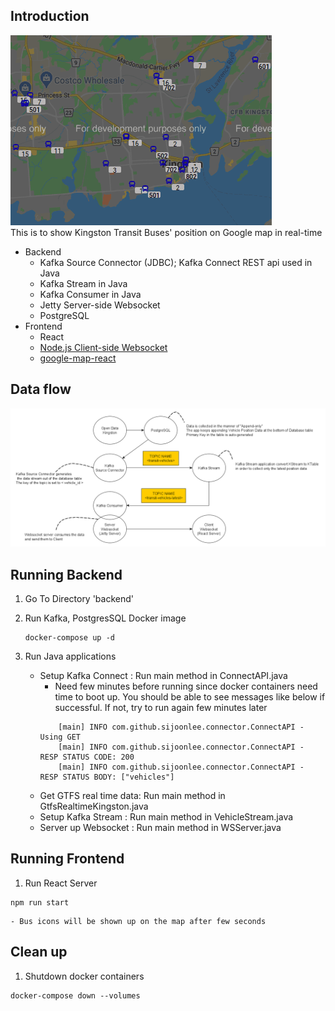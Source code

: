 ## Introduction
![busdemo](./busdemo.gif)  
This is to show Kingston Transit Buses' position on Google map in real-time
- Backend
    - Kafka Source Connector (JDBC); Kafka Connect REST api used in Java
    - Kafka Stream in Java
    - Kafka Consumer in Java
    - Jetty Server-side Websocket
    - PostgreSQL
- Frontend
    - React
    - [Node.js Client-side Websocket](https://www.npmjs.com/package/websocket)
    - [google-map-react](https://www.npmjs.com/package/google-map-react)

## Data flow
![img](./data-flow.png)

## Running Backend
1. Go To Directory 'backend'

1. Run Kafka, PostgresSQL Docker image
    ```
    docker-compose up -d
    ```

1. Run Java applications
    - Setup Kafka Connect : Run main method in ConnectAPI.java
        - Need few minutes before running since docker containers need time to boot up. You should be able to see messages like below if successful. If not, try to run again few minutes later
        ```
            [main] INFO com.github.sijoonlee.connector.ConnectAPI - Using GET
            [main] INFO com.github.sijoonlee.connector.ConnectAPI - RESP STATUS CODE: 200
            [main] INFO com.github.sijoonlee.connector.ConnectAPI - RESP STATUS BODY: ["vehicles"]
        ```
    - Get GTFS real time data: Run main method in GtfsRealtimeKingston.java
    - Setup Kafka Stream : Run main method in VehicleStream.java
    - Server up Websocket : Run main method in WSServer.java

## Running Frontend
1. Run React Server
```
npm run start
```
    - Bus icons will be shown up on the map after few seconds

## Clean up
1. Shutdown docker containers
```
docker-compose down --volumes
```



    